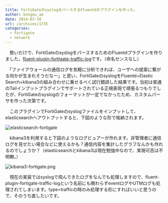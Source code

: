 ```yaml
---
title: FortiGateのsyslogをパースするFluentdのプラグインを作った。
author: kongou_ae
date: 2014-03-18
url: /archives/1735
categories:
  - Fortigate
  - network
---
```

　勢いだけで、FortiGateのsyslogをパースするためのFluentdプラグインを作りました。<a href="https://github.com/kongou-ae/fluent-plugin-fortigate-traffic-log" title="fluent-plugin-fortigate-traffic-log" target="_blank">fluent-plugin-fortigate-traffic-log</a>です。（命名センスなし）

　「ファイアウォールの通信ログを気軽に分析できれば、ユーザへの提案に繋がる何かが生まれそうだなー」と思い、FortiGateのsyslogをFluentd+Elastic Search+kibana3の組み合わせに乗せるべく試行錯誤した結果です。当初は普通のTailインプットプラグインでサポートされている正規表現で頑張るつもりでしたが、FortiGateのsyslogのフォーマットが一定でなかったため、カスタムパーサを作った次第です。

　このプラグインでFortiGateのsyslogファイルをインプットして、elasticsearchへアウトプットすると、下図のような形で格納されます。

![elasticsearch-fortigate][1]

　kibana3を利用すると下図のようなログビュアーが作れます。非管理者に通信ログを見せたい場合などに使えるかも？通信内容を集計したグラフなんかも作れるのでしょうか？（elasticsearchとkibana3は現在勉強中なので、実現可否は不明瞭。）

![kibana3-fortigate.png][2]

　現在の実装ではsyslogで飛んできたログをなんでも処理しますので、fluent-plugin-fortigate-traffic-logという名前にも関わらずeventログやUTMログも処理されてしまいます。type=trafficの時のみ処理する形にすればいいと思うので、そのうち直したいです。

 [1]: https://aimless.jp/blog/images/es-forti.png
 [2]: https://aimless.jp/blog/images/kibana3-fortigate.png